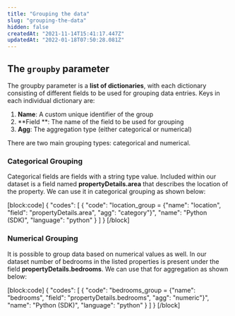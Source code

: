 ```yaml
---
title: "Grouping the data"
slug: "grouping-the-data"
hidden: false
createdAt: "2021-11-14T15:41:17.447Z"
updatedAt: "2022-01-18T07:50:28.081Z"
---
```

## The `groupby` parameter
The groupby parameter is a **list of dictionaries**, with each dictionary consisting of different fields to be used for grouping data entries. Keys in each individual dictionary are:
1. **Name**: A custom unique identifier of the group
2. **Field **: The name of the field to be used for grouping
3. **Agg**: The aggregation type (either categorical or numerical)

There are two main grouping types: categorical and numerical.

### Categorical Grouping
Categorical fields are fields with a string type value. Included within our dataset is a field named **propertyDetails.area** that describes the location of the property. We can use it in categorical grouping as shown below:

[block:code]
{
  "codes": [
    {
      "code": "location_group = {\"name\": \"location\", \"field\": \"propertyDetails.area\", \"agg\": \"category\"}",
      "name": "Python (SDK)",
      "language": "python"
    }
  ]
}
[/block]
### Numerical Grouping
It is possible to group data based on numerical values as well. In our dataset number of bedrooms in the listed properties is present under the field **propertyDetails.bedrooms**. We can use that for aggregation as shown below:


[block:code]
{
  "codes": [
    {
      "code": "bedrooms_group = {\"name\": \"bedrooms\", \"field\": \"propertyDetails.bedrooms\", \"agg\": \"numeric\"}",
      "name": "Python (SDK)",
      "language": "python"
    }
  ]
}
[/block]


